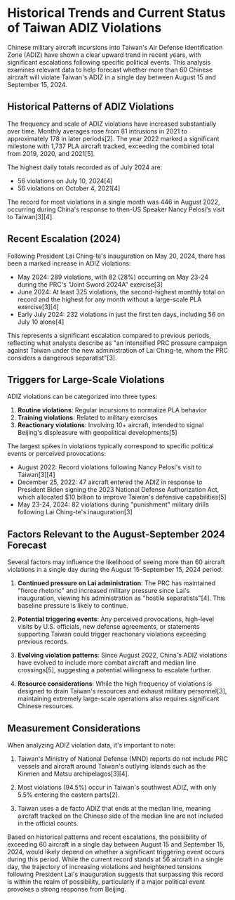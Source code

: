 # Historical Trends and Current Status of Taiwan ADIZ Violations

Chinese military aircraft incursions into Taiwan's Air Defense Identification Zone (ADIZ) have shown a clear upward trend in recent years, with significant escalations following specific political events. This analysis examines relevant data to help forecast whether more than 60 Chinese aircraft will violate Taiwan's ADIZ in a single day between August 15 and September 15, 2024.

## Historical Patterns of ADIZ Violations

The frequency and scale of ADIZ violations have increased substantially over time. Monthly averages rose from 81 intrusions in 2021 to approximately 178 in later periods[2]. The year 2022 marked a significant milestone with 1,737 PLA aircraft tracked, exceeding the combined total from 2019, 2020, and 2021[5].

The highest daily totals recorded as of July 2024 are:
- 56 violations on July 10, 2024[4]
- 56 violations on October 4, 2021[4]

The record for most violations in a single month was 446 in August 2022, occurring during China's response to then-US Speaker Nancy Pelosi's visit to Taiwan[3][4].

## Recent Escalation (2024)

Following President Lai Ching-te's inauguration on May 20, 2024, there has been a marked increase in ADIZ violations:

- May 2024: 289 violations, with 82 (28%) occurring on May 23-24 during the PRC's "Joint Sword 2024A" exercise[3]
- June 2024: At least 325 violations, the second-highest monthly total on record and the highest for any month without a large-scale PLA exercise[3][4]
- Early July 2024: 232 violations in just the first ten days, including 56 on July 10 alone[4]

This represents a significant escalation compared to previous periods, reflecting what analysts describe as "an intensified PRC pressure campaign against Taiwan under the new administration of Lai Ching-te, whom the PRC considers a dangerous separatist"[3].

## Triggers for Large-Scale Violations

ADIZ violations can be categorized into three types:
1. **Routine violations**: Regular incursions to normalize PLA behavior
2. **Training violations**: Related to military exercises
3. **Reactionary violations**: Involving 10+ aircraft, intended to signal Beijing's displeasure with geopolitical developments[5]

The largest spikes in violations typically correspond to specific political events or perceived provocations:

- August 2022: Record violations following Nancy Pelosi's visit to Taiwan[3][4]
- December 25, 2022: 47 aircraft entered the ADIZ in response to President Biden signing the 2023 National Defense Authorization Act, which allocated $10 billion to improve Taiwan's defensive capabilities[5]
- May 23-24, 2024: 82 violations during "punishment" military drills following Lai Ching-te's inauguration[3]

## Factors Relevant to the August-September 2024 Forecast

Several factors may influence the likelihood of seeing more than 60 aircraft violations in a single day during the August 15-September 15, 2024 period:

1. **Continued pressure on Lai administration**: The PRC has maintained "fierce rhetoric" and increased military pressure since Lai's inauguration, viewing his administration as "hostile separatists"[4]. This baseline pressure is likely to continue.

2. **Potential triggering events**: Any perceived provocations, high-level visits by U.S. officials, new defense agreements, or statements supporting Taiwan could trigger reactionary violations exceeding previous records.

3. **Evolving violation patterns**: Since August 2022, China's ADIZ violations have evolved to include more combat aircraft and median line crossings[5], suggesting a potential willingness to escalate further.

4. **Resource considerations**: While the high frequency of violations is designed to drain Taiwan's resources and exhaust military personnel[3], maintaining extremely large-scale operations also requires significant Chinese resources.

## Measurement Considerations

When analyzing ADIZ violation data, it's important to note:

1. Taiwan's Ministry of National Defense (MND) reports do not include PRC vessels and aircraft around Taiwan's outlying islands such as the Kinmen and Matsu archipelagos[3][4].

2. Most violations (94.5%) occur in Taiwan's southwest ADIZ, with only 5.5% entering the eastern parts[2].

3. Taiwan uses a de facto ADIZ that ends at the median line, meaning aircraft tracked on the Chinese side of the median line are not included in the official counts.

Based on historical patterns and recent escalations, the possibility of exceeding 60 aircraft in a single day between August 15 and September 15, 2024, would likely depend on whether a significant triggering event occurs during this period. While the current record stands at 56 aircraft in a single day, the trajectory of increasing violations and heightened tensions following President Lai's inauguration suggests that surpassing this record is within the realm of possibility, particularly if a major political event provokes a strong response from Beijing.
